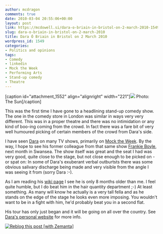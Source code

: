 ```yaml
---
author: mcdragon
comments: true
date: 2010-03-04 20:55:06+00:00
layout: post
link: https://mcdowell.si/dara-o-briain-in-bristol-on-2-march-2010-1549.html
slug: dara-o-briain-in-bristol-on-2-march-2010
title: Dara Ó Briain in Bristol on 2 March 2010
wordpress_id: 1549
categories:
- Politics and opinions
tags:
- Comedy
- linkedin
- Mock the Week
- Performing Arts
- Stand-up comedy
- Theatre
---
```


[caption id="attachment_1552" align="alignright" width="221"][![](https://img.mcdowell.si/2010/03/dara_obriain1-1-221x300.jpg)](https://img.mcdowell.si/2010/03/dara_obriain1.jpg) Photo: The Sun[/caption]

This was the first time I have gone to a headlining stand-up comedy show. The one in the comedy store in London was similar in ways very very different. This was in a proper theatre and there was no intimidation or any kind of boo-ing coming from the crowd. In fact there was a fare bit of very well humoured picking of certain members of the crowd from Dara's side.

I have seen [Dara](http://en.wikipedia.org/wiki/Dara_%C3%93_Briain) on many TV shows, primarily on [Mock the Week](http://en.wikipedia.org/wiki/Mock_the_Week). By the way, I hope to see his former colleague from that same show [Frankie Boyle](http://en.wikipedia.org/wiki/Frankie_Boyle), next month in Swansea. The show itself was great and the seat I had was very good, quite close to the stage, but not close enough to be picked on - or spat on: In some of Dara's exuberant verbal outburtsts there was some obvious salivary discharge being made and very visible from the angle I was seeing it from (sorry Dara :-).

As I am reading his [wiki page](http://en.wikipedia.org/wiki/File:Dara_%C3%93_Briain.jpg) I see he is only 8 months older than me. I feel quite humble, but I do beat him in the hair quantity department ;-) At least something. As many will know he actually is a very tall fella and as he stands on the edge of the stage he looks even more imposing. You wouldn't want to be in a fight with him, he'd probably beat you in a second flat.

His tour has only just began and it will be going on all over the country. See [Dara's personal website](http://www.daraobriain.com/) for more info.


[![Reblog this post [with Zemanta]](http://img.zemanta.com/reblog_e.png?x-id=d70a2ab5-65d9-4a60-9b81-6693a2952022)](http://reblog.zemanta.com/zemified/d70a2ab5-65d9-4a60-9b81-6693a2952022/)
